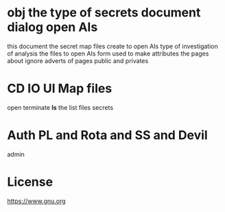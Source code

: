 # obj the type of secrets document dialog open AIs

this document the secret map files create to open AIs type of
investigation of analysis the files to open AIs form used to make
attributes the pages about ignore adverts of pages public and privates

# CD IO UI Map files
open terminate **ls** the list files secrets

# Auth PL and Rota and SS and Devil
admin

# License 
https://www.gnu.org
